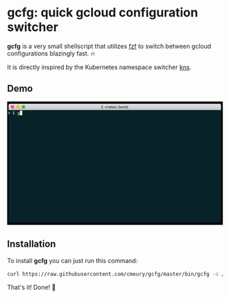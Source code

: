 # gcfg: quick gcloud configuration switcher

**gcfg** is a very small shellscript that utilizes [fzf](https://git.io/C4FBDw)
to switch between gcloud configurations blazingly fast. :fire:

It is directly inspired by the Kubernetes namespace switcher [kns](https://github.com/blendle/kns).

## Demo
![Demo](.github/gcfgdemo.gif)

## Installation
To install **gcfg** you can just run this command:
```bash
curl https://raw.githubusercontent.com/cmeury/gcfg/master/bin/gcfg -o /usr/local/bin/gcfg && chmod +x $_
```

That's it! Done! :raised_hands:

